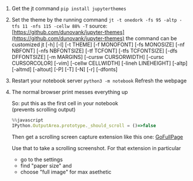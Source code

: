 1. Get the jt command
`pip install jupyterthemes`

1. Set the theme by the running command
`jt -t onedork -fs 95 -altp -tfs 11 -nfs 115 -cellw 88% -T`
source: [https://github.com/dunovank/jupyter-themes](https://github.com/dunovank/jupyter-themes)
the command can be customized
jt  [-h] [-l]
   [-t THEME]
   [-f MONOFONT]
   [-fs MONOSIZE]
   [-nf NBFONT]
   [-nfs NBFONTSIZE]
   [-tf TCFONT]
   [-tfs TCFONTSIZE]
   [-dfs DFFONTSIZE]
   [-m MARGINS]
   [-cursw CURSORWIDTH]
   [-cursc CURSORCOLOR]
   [-vim]
   [-cellw CELLWIDTH]
   [-lineh LINEHEIGHT]
   [-altp]
   [-altmd]
   [-altout]
   [-P]
   [-T]
   [-N]
   [-r]
   [-dfonts] 

3. Restart your notebook server
`python3 -m notebook`
Refresh the webpage

1. The normal browser print messes everything up <br>
   
   So: put this as the first cell in your notebook<br>
   (prevents scrolling output)
   ```javascript
   %%javascript
   IPython.OutputArea.prototype._should_scroll = ()=>false
   ```
   Then get a scrolling screen capture extension like this one: [GoFullPage](https://chrome.google.com/webstore/detail/gofullpage-full-page-scre/fdpohaocaechififmbbbbbknoalclacl)
   
   Use that to take a scrolling screenshot.
   For that extension in particular
   - go to the settings 
   - find "paper size" and
   - choose "full image" for max asethetic
